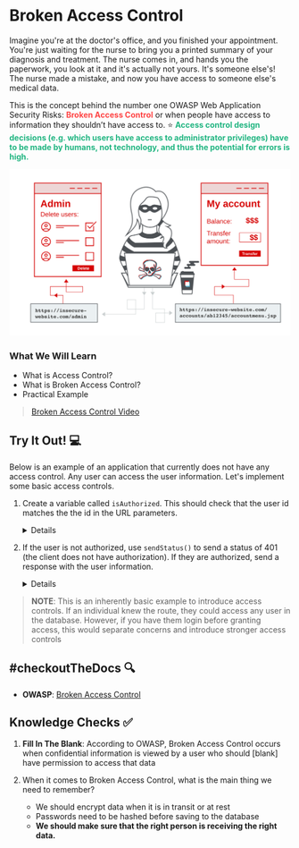 # Broken Access Control
Imagine you're at the doctor's office, and you finished your appointment. You're just waiting for the nurse to bring you a printed summary of your diagnosis and treatment. The nurse comes in, and hands you the paperwork, you look at it and it's actually not yours.  It's someone else's! The nurse made a mistake, and now you have access to someone else's medical data.

This is the concept behind the number one OWASP Web Application Security Risks: <span style = "color: #FE4646">**Broken Access Control**</span> or when people have access to information they shouldn’t have access to. ⭐️ <span style = "color: #21B581">**Access control design decisions (e.g. which users have access to administrator privileges) have to be made by humans, not technology, and thus the potential for errors is high.**</span>

![Broken Access Graphic](./assets/1.BrokenAccessGraphic.svg)

### What We Will Learn
- What is Access Control?
- What is Broken Access Control?
- Practical Example

>[Broken Access Control Video](https://www.loom.com/share/fabfc4c7a2f04a5bae56159d91f8a1c6)

## Try It Out! 💻

Below is an example of an application that currently does not have any access control. Any user can access the user information. Let's implement some basic access controls.

1. Create a variable called `isAuthorized`. This should check that the user id matches the the id in the URL parameters.
    <details>

    ```javascript
    const isAuthorized = user.id == req.params.id;
    ```

    </details>

2. If the user is not authorized, use `sendStatus()` to send a status of 401 (the client does not have authorization). If they are authorized, send a response with the user information.
    <details>

    ```javascript
    if(!isAuthorized){
        res.sendStatus(401);
    }
    res.send(user);
    ```

    </details>

> **NOTE**: This is an inherently basic example to introduce access controls. If an individual knew the route, they could access any user in the database. However, if you have them login before granting access, this would separate concerns and introduce stronger access controls

## #checkoutTheDocs 🔍
- **OWASP**: [Broken Access Control](https://owasp.org/Top10/A01_2021-Broken_Access_Control/)

## Knowledge Checks ✅

1. **Fill In The Blank**: According to OWASP, Broken Access Control occurs when confidential information is viewed by a user who should [blank] have permission to access that data

2. When it comes to Broken Access Control, what is the main thing we need to remember?
    - We should encrypt data when it is in transit or at rest
    - Passwords need to be hashed before saving to the database
    - **We should make sure that the right person is receiving the right data.**